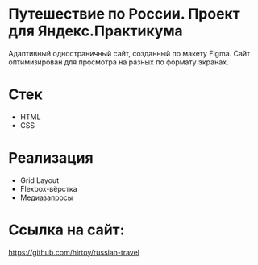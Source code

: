# Путешествие по России. Проект для Яндекс.Практикума
Адаптивный одностраничный сайт, созданный по макету Figma. Сайт оптимизирован для просмотра на разных по формату экранах.

# Стек

- HTML
- CSS

# Реализация

- Grid Layout
- Flexbox-вёрстка
- Медиазапросы

# Ссылка на сайт:

https://github.com/hirtoy/russian-travel